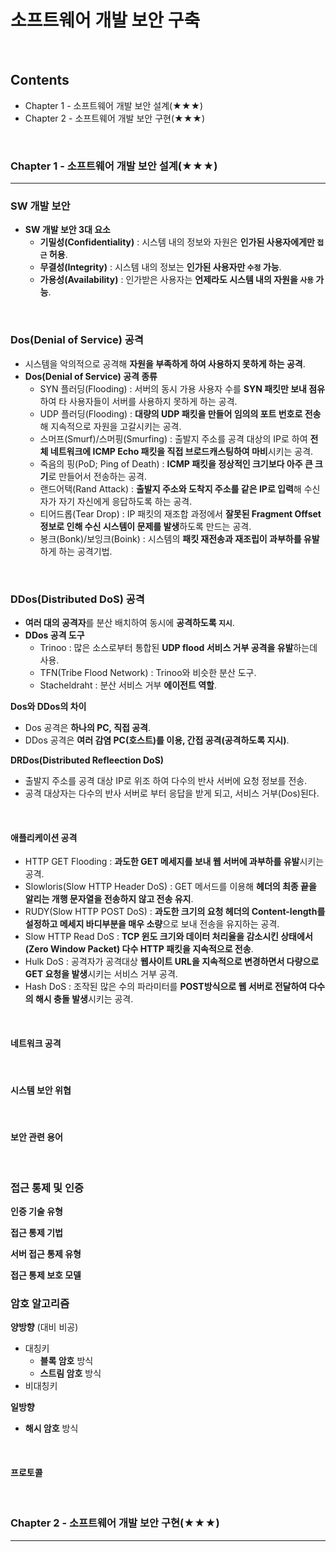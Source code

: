 # 소프트웨어 개발 보안 구축
<br>

## Contents
- Chapter 1 - 소프트웨어 개발 보안 설계(★★★)
- Chapter 2 - 소프트웨어 개발 보안 구현(★★★)
<br>


### Chapter 1 - 소프트웨어 개발 보안 설계(★★★)
---
  ### SW 개발 보안

  - **SW 개발 보안 3대 요소**
    - **기밀성(Confidentiality)** : 시스템 내의 정보와 자원은 **인가된 사용자에게만 `접근` 허용**.
    - **무결성(Integrity)** : 시스템 내의 정보는 **인가된 사용자만 `수정` 가능**.
    - **가용성(Availability)** : 인가받은 사용자는 **언제라도 시스템 내의 자원을 `사용` 가능**.
<br>

  ### Dos(Denial of Service) 공격
  - 시스템을 악의적으로 공격해 **자원을 부족하게 하여 사용하지 못하게 하는 공격**.
  - **Dos(Denial of Service) 공격 종류**
    - SYN 플러딩(Flooding) : 서버의 동시 가용 사용자 수를 **SYN 패킷만 보내 점유**하여 타 사용자들이 서버를 사용하지 못하게 하는 공격.
    - UDP 플러딩(Flooding) : **대량의 UDP 패킷을 만들어 임의의 포트 번호로 전송**해 지속적으로 자원을 고갈시키는 공격.
    - 스머프(Smurf)/스머핑(Smurfing) : 출발지 주소를 공격 대상의 IP로 하여 **전체 네트워크에 ICMP Echo 패킷을 직접 브로드캐스팅하여 마비**시키는 공격.
    - 죽음의 핑(PoD; Ping of Death) : **ICMP 패킷을 정상적인 크기보다 아주 큰 크기**로 만들어서 전송하는 공격.
    - 랜드어택(Rand Attack) : **출발지 주소와 도착지 주소를 같은 IP로 입력**해 수신자가 자기 자신에게 응답하도록 하는 공격.
    - 티어드롭(Tear Drop) : IP 패킷의 재조합 과정에서 **잘못된 Fragment Offset 정보로 인해 수신 시스템이 문제를 발생**하도록 만드는 공격.
    - 봉크(Bonk)/보잉크(Boink) : 시스템의 **패킷 재전송과 재조립이 과부하를 유발**하게 하는 공격기법.
<br>

  ### DDos(Distributed DoS) 공격
  - **여러 대의 공격자**를 분산 배치하여 동시에 **공격하도록 `지시`**.
  - **DDos 공격 도구**
    - Trinoo : 많은 소스로부터 통합된 **UDP flood 서비스 거부 공격을 유발**하는데 사용.
    - TFN(Tribe Flood Network) : Trinoo와 비슷한 분산 도구.
    - Stacheldraht : 분산 서비스 거부 **에이전트 역할**.
  
  **Dos와 DDos의 차이**
  - Dos 공격은 **하나의 PC, 직접 공격**.
  - DDos 공격은 **여러 감염 PC(호스트)를 이용, 간접 공격(공격하도록 지시)**.

  **DRDos(Distributed Refleection DoS)**
  - 출발지 주소를 공격 대상 IP로 위조 하여 다수의 반사 서버에 요청 정보를 전송.
  - 공격 대상자는 다수의 반사 서버로 부터 응답을 받게 되고, 서비스 거부(Dos)된다.
<br>

  #### 애플리케이션 공격
  - HTTP GET Flooding : **과도한 GET 메세지를 보내 웹 서버에 과부하를 유발**시키는 공격.
  - Slowloris(Slow HTTP Header DoS) : GET 메서드를 이용해 **헤더의 최종 끝을 알리는 개행 문자열을 전송하지 않고 전송 유지**.
  - RUDY(Slow HTTP POST DoS) : **과도한 크기의 요청 헤더의 Content-length를 설정하고 메세지 바디부분을 매우 소량**으로 보내 전송을 유지하는 공격.
  - Slow HTTP Read DoS : **TCP 윈도 크기와 데이터 처리율을 감소시킨 상태에서(Zero Window Packet) 다수 HTTP 패킷을 지속적으로 전송**.
  - Hulk DoS : 공격자가 공격대상 **웹사이트 URL을 지속적으로 변경하면서 다량으로 GET 요청을 발생**시키는 서비스 거부 공격.
  - Hash DoS : 조작된 많은 수의 파라미터를 **POST방식으로 웹 서버로 전달하여 다수의 해시 충돌 발생**시키는 공격.
<br>

  #### 네트워크 공격
<br>

  #### 시스템 보안 위협
<br>

  #### 보안 관련 용어
<br>

  ### 접근 통제 및 인증

  **인증 기술 유형**
  
  **접근 통제 기법**

  **서버 접근 통제 유형**

  **접근 통제 보호 모델**
<br>

  ### 암호 알고리즘

  **양방향** (대비 비공)
  - 대칭키
    - **블록 암호** 방식
    - **스트림 암호** 방식
  - 비대칭키

  **일방향**
  - **해시 암호** 방식
<br>

  #### 프로토콜
<br>

  

### Chapter 2 - 소프트웨어 개발 보안 구현(★★★)
---
<br>

